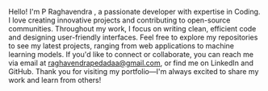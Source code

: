 Hello! I'm P Raghavendra , a passionate developer with expertise in Coding. I love creating innovative projects and contributing to open-source communities. Throughout my work, I focus on writing clean, efficient code and designing user-friendly interfaces. Feel free to explore my repositories to see my latest projects, ranging from web applications to machine learning models. If you'd like to connect or collaborate, you can reach me via email at raghavendrapedadaa@gmail.com, or find me on LinkedIn and GitHub. Thank you for visiting my portfolio—I'm always excited to share my work and learn from others!

